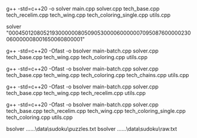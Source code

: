 g++ -std=c++20 -o solver main.cpp solver.cpp tech_base.cpp tech_recelim.cpp tech_wing.cpp tech_coloring_single.cpp utils.cpp

solver "000450120805219300000080509053000060000007095087600000230060000008001650060800001" 



g++ -std=c++20 -Ofast -o bsolver main-batch.cpp solver.cpp tech_base.cpp tech_wing.cpp tech_coloring.cpp utils.cpp

g++ -std=c++20 -Ofast -o bsolver main-batch.cpp solver.cpp tech_base.cpp tech_wing.cpp tech_coloring.cpp tech_chains.cpp utils.cpp

g++ -std=c++20 -Ofast -o bsolver main-batch.cpp solver.cpp tech_base.cpp tech_wing.cpp tech_recelim.cpp utils.cpp

g++ -std=c++20 -Ofast -o bsolver main-batch.cpp solver.cpp tech_base.cpp tech_recelim.cpp tech_wing.cpp tech_coloring_single.cpp tech_coloring.cpp utils.cpp

bsolver ..\..\..\data\sudoku\puzzles.txt
bsolver ..\..\..\data\sudoku\raw.txt  